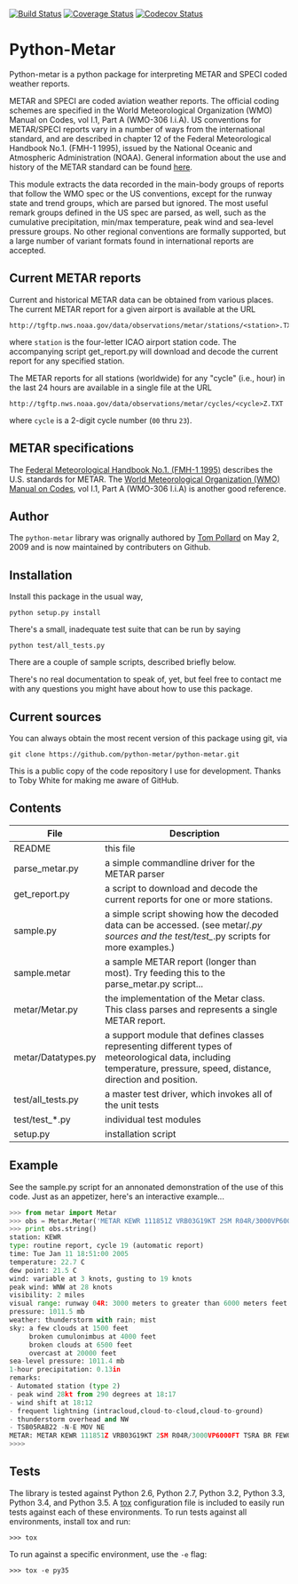 [![Build Status](https://travis-ci.org/python-metar/python-metar.png?branch=master)](https://travis-ci.org/python-metar/python-metar)
[![Coverage Status](https://img.shields.io/coveralls/python-metar/python-metar.svg)](https://coveralls.io/r/python-metar/python-metar?branch=master)
[![Codecov Status](https://codecov.io/gh/python-metar/python-metar/branch/master/graph/badge.svg)](https://codecov.io/gh/python-metar/python-metar)

Python-Metar
============

Python-metar is a python package for interpreting METAR and SPECI coded
weather reports. 

METAR and SPECI are coded aviation weather reports.  The official
coding schemes are specified in the World Meteorological Organization
(WMO) Manual on Codes, vol I.1, Part A (WMO-306 I.i.A).  US conventions
for METAR/SPECI reports vary in a number of ways from the international
standard, and are described in chapter 12 of the Federal Meteorological
Handbook No.1. (FMH-1 1995), issued by the National Oceanic and
Atmospheric Administration (NOAA).  General information about the
use and history of the METAR standard can be found [here](https://www.ncdc.noaa.gov/wdc/metar/).

This module extracts the data recorded in the main-body groups of
reports that follow the WMO spec or the US conventions, except for
the runway state and trend groups, which are parsed but ignored.
The most useful remark groups defined in the US spec are parsed,
as well, such as the cumulative precipitation, min/max temperature,
peak wind and sea-level pressure groups.  No other regional conventions
are formally supported, but a large number of variant formats found
in international reports are accepted.

Current METAR reports
---------------------

Current and historical METAR data can be obtained from various places.
The current METAR report for a given airport is available at the URL

    http://tgftp.nws.noaa.gov/data/observations/metar/stations/<station>.TXT

where `station` is the four-letter ICAO airport station code.  The 
accompanying script get_report.py will download and decode the
current report for any specified station.  

The METAR reports for all stations (worldwide) for any "cycle" (i.e., hour) 
in the last 24 hours are available in a single file at the URL

    http://tgftp.nws.noaa.gov/data/observations/metar/cycles/<cycle>Z.TXT

where `cycle` is a 2-digit cycle number (`00` thru `23`).  

METAR specifications
--------------------

The [Federal Meteorological Handbook No.1. (FMH-1 1995)](http://www.ofcm.gov/publications/fmh/FMH1/FMH1.pdf) describes the U.S. standards for METAR. The [World Meteorological Organization (WMO) Manual on Codes](http://www.wmo.int/pages/prog/www/WMOCodes.html), vol I.1, Part A (WMO-306 I.i.A) is another good reference.

Author
------

The `python-metar` library was orignally authored by [Tom Pollard](https://github.com/tomp) on May 2, 2009 and is now maintained by contributers on Github.

Installation
------------------------------------------------------------------------

Install this package in the usual way,

    python setup.py install

There's a small, inadequate test suite that can be run by saying

    python test/all_tests.py

There are a couple of sample scripts, described briefly below.

There's no real documentation to speak of, yet, but feel free to
contact me with any questions you might have about how to use this package.

Current sources
---------------
You can always obtain the most recent version of this package using git, via

    git clone https://github.com/python-metar/python-metar.git

This is a public copy of the code repository I use for development.
Thanks to Toby White for making me aware of GitHub.

Contents
------------------------------------------------------------------------

File | Description
--- | ---
README | this file
parse_metar.py | a simple commandline driver for the METAR parser
get_report.py | a script to download and decode the current reports for one or more stations.
sample.py | a simple script showing how the decoded data can be accessed. (see metar/*.py sources and the test/test_*.py scripts for more examples.)
sample.metar | a sample METAR report (longer than most).  Try feeding this to the parse_metar.py script...
metar/Metar.py | the implementation of the Metar class.  This class parses and represents a single METAR report.
metar/Datatypes.py | a support module that defines classes representing different types of meteorological data, including temperature, pressure, speed, distance, direction and position.
test/all_tests.py | a master test driver, which invokes all of the unit tests
test/test_*.py | individual test modules
setup.py  | installation script

Example
------------------------------------------------------------------------

See the sample.py script for an annonated demonstration of the use
of this code.  Just as an appetizer, here's an interactive example...

```python
>>> from metar import Metar
>>> obs = Metar.Metar('METAR KEWR 111851Z VRB03G19KT 2SM R04R/3000VP6000FT TSRA BR FEW015 BKN040CB BKN065 OVC200 22/22 A2987 RMK AO2 PK WND 29028/1817 WSHFT 1812 TSB05RAB22 SLP114 FRQ LTGICCCCG TS OHD AND NW -N-E MOV NE P0013 T02270215')
>>> print obs.string()
station: KEWR
type: routine report, cycle 19 (automatic report)
time: Tue Jan 11 18:51:00 2005
temperature: 22.7 C
dew point: 21.5 C
wind: variable at 3 knots, gusting to 19 knots
peak wind: WNW at 28 knots
visibility: 2 miles
visual range: runway 04R: 3000 meters to greater than 6000 meters feet
pressure: 1011.5 mb
weather: thunderstorm with rain; mist
sky: a few clouds at 1500 feet
     broken cumulonimbus at 4000 feet
     broken clouds at 6500 feet
     overcast at 20000 feet
sea-level pressure: 1011.4 mb
1-hour precipitation: 0.13in
remarks:
- Automated station (type 2)
- peak wind 28kt from 290 degrees at 18:17
- wind shift at 18:12
- frequent lightning (intracloud,cloud-to-cloud,cloud-to-ground)
- thunderstorm overhead and NW
- TSB05RAB22 -N-E MOV NE
METAR: METAR KEWR 111851Z VRB03G19KT 2SM R04R/3000VP6000FT TSRA BR FEW015 BKN040CB BKN065 OVC200 22/22 A2987 RMK AO2 PK WND 29028/1817 WSHFT 1812 TSB05RAB22 SLP114 FRQ LTGICCCCG TS OHD AND NW -N-E MOV NE P0013 T02270215
>>>>
```

Tests
------------------------------------------------------------------------

The library is tested against Python 2.6, Python 2.7, Python 3.2, Python 3.3,
Python 3.4, and Python 3.5. A [tox](https://testrun.org/tox/latest/)
configuration file is included to easily run tests against each of these
environments. To run tests against all environments, install tox and run:

    >>> tox

To run against a specific environment, use the `-e` flag:

    >>> tox -e py35
